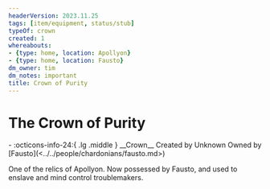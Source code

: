 ```yaml
---
headerVersion: 2023.11.25
tags: [item/equipment, status/stub]
typeOf: crown
created: 1
whereabouts:
- {type: home, location: Apollyon}
- {type: home, location: Fausto}
dm_owner: tim
dm_notes: important
title: Crown of Purity
---
```

# The Crown of Purity
<div class="grid cards ext-narrow-margin ext-one-column" markdown>
- :octicons-info-24:{ .lg .middle } __Crown__  
   Created by Unknown  
   Owned by [Fausto](<../../people/chardonians/fausto.md>)  
</div>


One of the relics of Apollyon. Now possessed by Fausto, and used to enslave and mind control troublemakers. 



